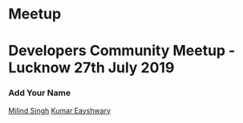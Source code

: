# Meetup
Developers Community Meetup - Lucknow 27th July 2019 
===========================

### Add Your Name
[Milind Singh](http://github.com/milindsingh)
[Kumar Eayshwary](http://github.com/Eayshwary)
